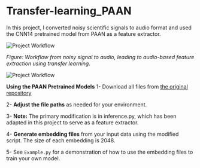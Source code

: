 # Transfer-learning_PAAN

In this project, I converted noisy scientific signals to audio format and used the CNN14 pretrained model from PAAN as a feature extractor.  

![Project Workflow](https://github.com/user-attachments/assets/b0df25c6-f1b1-48e4-9502-d2e4e84e7078)

*Figure: Workflow from noisy signal to audio, leading to audio-based feature extraction using transfer learning.*

![Project Workflow](https://github.com/user-attachments/assets/3c7ff148-6963-4b6d-adc8-b9bd2b61d710)


**Using the PAAN Pretrained Models**
1- Download all files from [the original repository](https://github.com/qiuqiangkong/audioset_tagging_cnn/tree/master)

2- **Adjust the file paths** as needed for your environment.

3- **Note:** The primary modification is in inference.py, which has been adapted in this project to serve as a feature extractor.

4- **Generate embedding files** from your input data using the modified script. The size of each embedding is 2048.

5- See `Example.py` for a demonstration of how to use the embedding files to train your own model. 

 
 
 
